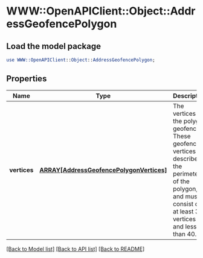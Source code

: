 # WWW::OpenAPIClient::Object::AddressGeofencePolygon

## Load the model package
```perl
use WWW::OpenAPIClient::Object::AddressGeofencePolygon;
```

## Properties
Name | Type | Description | Notes
------------ | ------------- | ------------- | -------------
**vertices** | [**ARRAY[AddressGeofencePolygonVertices]**](AddressGeofencePolygonVertices.md) | The vertices of the polygon geofence. These geofence vertices describe the perimeter of the polygon, and must consist of at least 3 vertices and less than 40. | [optional] 

[[Back to Model list]](../README.md#documentation-for-models) [[Back to API list]](../README.md#documentation-for-api-endpoints) [[Back to README]](../README.md)


